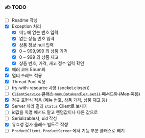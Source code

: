 ### ✍️ TODO
- [ ] Readme 작성
- [X] Exception 처리
  - [X] 메뉴에 없는 번호 입력
  - [X] 없는 상품 번호 입력
  - [X] 상품 정보 null 입력
  - [X] 0 ~ 999,999 외 상품 가격
  - [X] 0 ~ 999 외 상품 재고 
  - [X] 상품 번호, 가격, 재고 정수 입력 확인
- [X] 에러 코드 Enum화
- [X] 멀티 쓰레드 적용
- [X] Thread Pool 적용
- [ ] try-with-resource 사용 (socket.close())
- [ ] ~~`ClientService` 클래스 `menuDataHandler.set()` 메서드화 (Map 이용)~~
- [X] 정규 표현식 적용 (메뉴 번호, 상품 가격, 상품 재고 등)
- [X] Server 처리 결과 `status` Client로 보내기
- [ ] id값을 익명 메서드 말고 랜덤값이나 다른 값으로
- [ ] Serializable시, uid 작성
- [X] 유효성 검사 클래스 별도로 작성
- [ ] `ProductClient`, `ProductServer` 에서 기능 부분 클래스로 빼기